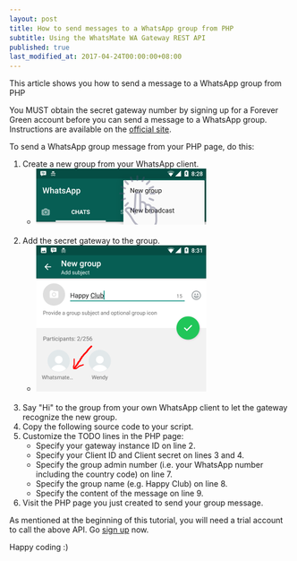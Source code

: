 ```yaml
---
layout: post
title: How to send messages to a WhatsApp group from PHP
subtitle: Using the WhatsMate WA Gateway REST API
published: true
last_modified_at: 2017-04-24T00:00:00+08:00
---
```


This article shows you how to send a message to a WhatsApp group from PHP

You MUST obtain the secret gateway number by signing up for a Forever Green account before you can send a message to a WhatsApp group. Instructions are available on the [official site](https://www.whatsmate.net/whatsapp-group-message-api.html). 


To send a WhatsApp group message from your PHP page, do this:

1. Create a new group from your WhatsApp client.
   * <img src="/img/newgroup.png" alt="Create a new WhatsApp group"> <br><br>
2. Add the secret gateway to the group.
   * <img src="/img/add-gateway-to-group.png" alt="Name the WhatsApp group"> <br><br>
3. Say "Hi" to the group from your own WhatsApp client to let the gateway recognize the new group.
4. Copy the following source code to your script.  <script src="https://gist.github.com/whatsmate/c79042e8d69758f241e1323d095a5874.js"></script>
5. Customize the TODO lines in the PHP page:
   * Specify your gateway instance ID on line 2.
   * Specify your Client ID and Client secret on lines 3 and 4.
   * Specify the group admin number (i.e. your WhatsApp number including the country code) on line 7.
   * Specify the group name (e.g. Happy Club) on line 8.
   * Specify the content of the message on line 9.
5. Visit the PHP page you just created to send your group message.


As mentioned at the beginning of this tutorial, you will need a trial account to call the above API. Go [sign up](https://www.whatsmate.net/whatsapp-group-message-api.html) now.


Happy coding :) 


<br>
<script async src="//pagead2.googlesyndication.com/pagead/js/adsbygoogle.js"></script>
<ins class="adsbygoogle"
     style="display:inline-block;width:728px;height:90px"
     data-ad-client="ca-pub-7383487179928477"
     data-ad-slot="6959057004"></ins>
<script>
(adsbygoogle = window.adsbygoogle || []).push({});
</script>
<br>

